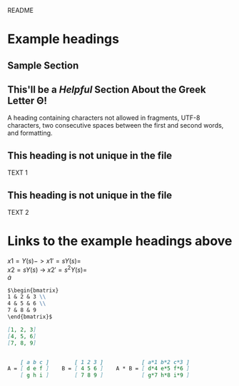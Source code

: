 README

# Example headings

## Sample Section

## This'll be a _Helpful_ Section About the Greek Letter Θ!
A heading containing characters not allowed in fragments, UTF-8 characters, two consecutive spaces between the first and second words, and formatting.

## This heading is not unique in the file

TEXT 1

## This heading is not unique in the file

TEXT 2

# Links to the example headings above


$x1=Y(s)    -> x1'=sY(s)=$\
$x2=sY(s)$  -> $x2'=s^2Y(s)=$\
$\dot{a}$
```markdown
$\begin{bmatrix} 
1 & 2 & 3 \\
4 & 5 & 6 \\
7 & 8 & 9 
\end{bmatrix}$

[1, 2, 3]
[4, 5, 6]
[7, 8, 9]


    [ a b c ]        [ 1 2 3 ]            [ a*1 b*2 c*3 ]
A = [ d e f ]    B = [ 4 5 6 ]    A * B = [ d*4 e*5 f*6 ]
    [ g h i ]        [ 7 8 9 ]            [ g*7 h*8 i*9 ]
